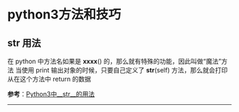 # python3方法和技巧

## __str__ 用法

在 python 中方法名如果是 __xxxx__() 的，那么就有特殊的功能，因此叫做“魔法”方法
当使用 print 输出对象的时候，只要自己定义了 __str__(self) 方法，那么就会打印从在这个方法中 return 的数据

**参考**：[Python3中__str__的用法](https://blog.csdn.net/qq_37616069/article/details/79387010)

---